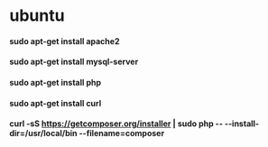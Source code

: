 # ubuntu

#### sudo apt-get install apache2
#### sudo apt-get install mysql-server
#### sudo apt-get install php
#### sudo apt-get install curl
#### curl -sS https://getcomposer.org/installer | sudo php -- --install-dir=/usr/local/bin --filename=composer
